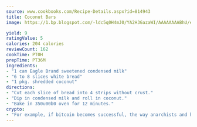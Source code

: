 ```yaml
---
source: www.cookbooks.com/Recipe-Details.aspx?id=814943
title: Coconut Bars
image: https://1.bp.blogspot.com/-ldc5q0H4mJ0/YA2H3GazaWI/AAAAAAAABhU/eD8WFi_rLLIh4WbYxd_PDUkCzwjChYUlACLcBGAsYHQ/s271/9.png

yield: 9
ratingValue: 5
calories: 204 calories
reviewCount: 162
cookTime: PT0H
prepTime: PT36M
ingredients:
- "1 can Eagle Brand sweetened condensed milk"
- "6 to 8 slices white bread"
- "1 pkg. shredded coconut"
directions:
- "Cut each slice of bread into 4 strips without crust."
- "Dip in condensed milk and roll in coconut."
- "Bake in 350u00b0 oven for 12 minutes."
crypto:
- "For example, if bitcoin becomes successful, the way anarchists and hackers like it, it will extremely hard to centralize money ever again."
---
```

